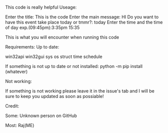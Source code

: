 This code is really helpful
Useage: 

Enter the title: This is the code
Enter the main message: HI
Do you want to have this event take place today or tmmr?: today
Enter the time and the time of day exp.(09:45pm):3:35pm
15:35

This is what you will encounter when running this code

Requirements: 
Up to date:

win32api
win32gui
sys
os
struct
time
schedule

If something is not up to date or not installed:
python -m pip install (whatever)

Not working:

If something is not working please leave it in the issue's tab and I will be sure to keep you updated as soon as possiable!

Credit: 

Some:
Unknown person on GitHub

Most:
Raj(ME)
